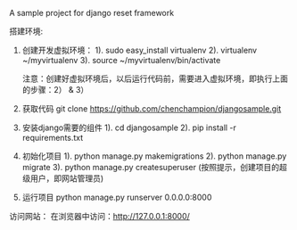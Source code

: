 A sample project for django reset framework

搭建环境:
1. 创建开发虚拟环境：
	1). sudo easy_install virtualenv
	2). virtualenv ~/myvirtualenv
	3). source ~/myvirtualenv/bin/activate

	注意：创建好虚拟环境后，以后运行代码前，需要进入虚拟环境，即执行上面的步骤：2） & 3）

2. 获取代码
	git clone https://github.com/chenchampion/djangosample.git

3. 安装django需要的组件
	1). cd djangosample
	2). pip install -r requirements.txt

4. 初始化项目
	1). python manage.py makemigrations
	2). python manage.py migrate
	3). python manage.py createsuperuser (按照提示，创建项目的超级用户，即网站管理员)

5. 运行项目
	python manage.py runserver 0.0.0.0:8000

访问网站：
	在浏览器中访问：http://127.0.0.1:8000/
